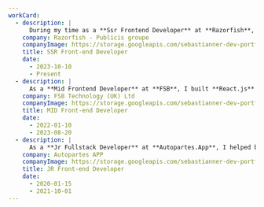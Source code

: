 ```yaml
---
workCard:
  - description: |
      During my time as a **Ssr Frontend Developer** at **Razorfish**, I worked on key projects that challenged and strengthened my technical skills. I contributed to the development of a **React component library**, prioritizing **scalability** and **reusability**, which improved team efficiency. On the **Wegmans** project, I focused on optimizing the **shopping cart**, **saved lists**, and **checkout flows**, working closely with **UX/UI teams** to ensure a seamless **user experience**. Additionally, I implemented front-end solutions using technologies such as **TypeScript**, **JavaScript**, **React.js**, **Next.js**, and **Zustand** for **state management**, integrating dynamic content through **CMS platforms** like **Contentstack** and **Firework**. I always made sure to apply best **accessibility practices**, ensuring an inclusive and **high-performance** experience for users.
    company: Razorfish - Publicis groupe
    companyImage: https://storage.googleapis.com/sebastianner-dev-portfolio-statics/razorfish_logo.jpg
    title: SSR Front-end Developer
    date:
      - 2023-10-10
      - Present
  - description: |
      As a **Mid Frontend Developer** at **FSB**, I built **React.js** applications for **iGaming** and **betting platforms**, focusing on **modular design** and **state management**. I worked with **UX/UI teams** on projects like **Fitzdares Canada** and **BetGoodwin UK**, using **Redux** for **state handling** and **tailwindcss** for **scalable styling**. I managed a proprietary **CMS** for content delivery and ensured **code quality** with **90%+ test coverage**. 
    company: FSB Technology (UK) Ltd
    companyImage: https://storage.googleapis.com/sebastianner-dev-portfolio-statics/fsb_technology_logo.jpg
    title: MID Front-end Developer
    date:
      - 2022-01-10
      - 2023-08-20
  - description: |
      As a **Jr Fullstack Developer** at **Autopartes.App**, I helped build and improve an **e-commerce platform** for the **automotive market**. I worked with senior developers to create user interfaces using **React.js** and tools like **React Router** and **Styled-components**. I also supported the development of key features and wrote **unit tests** to ensure the stability of the platform. Additionally, I gained experience with **back-end development** by helping build **APIs** and working with **databases**. Throughout this role, I learned how to use **JavaScript** and **TypeScript** to improve the platform’s performance and ensure the system was easy to maintain and scale. This experience gave me a solid foundation in both **front-end** and **back-end development**.
    company: Autopartes APP
    companyImage: https://storage.googleapis.com/sebastianner-dev-portfolio-statics/autopartes_app_logo.jpg
    title: JR Front-end Developer
    date:
      - 2020-01-15
      - 2021-10-01
---
```

